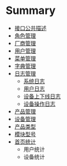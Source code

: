 # Summary

* [接口公共描述](README.md)
* [角色管理](chapter1.md)
* [厂商管理](chang-shang-guan-li.md)
* [用户管理](yong-hu-guan-li.md)
* [菜单管理](cai-dan-guan-li.md)
* [字典管理](zi-dian-guan-li.md)
* [日志管理](ri-zhi-guan-li.md)
  * [系统日志](ri-zhi-guan-li/xi-tong-ri-zhi.md)
  * [用户日志](ri-zhi-guan-li/yong-hu-ri-zhi.md)
  * [设备上下线日志](ri-zhi-guan-li/she-bei-shang-xia-xian-ri-zhi.md)
  * [设备操作日志](ri-zhi-guan-li/she-bei-cao-zuo-ri-zhi.md)
* [产品管理](chan-pin-guan-li.md)
* [设备管理](she-bei-guan-li.md)
* [产品类型](chan-pin-lei-xing.md)
* [模块型号](mo-kuai-xing-hao.md)
* [首页统计](shou-ye-tong-ji.md)
  * 用户统计
  * 设备统计

